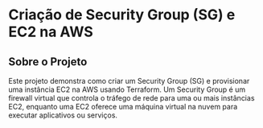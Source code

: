 # Criação de Security Group (SG) e EC2 na AWS

## Sobre o Projeto

Este projeto demonstra como criar um Security Group (SG) e provisionar uma instância EC2 na AWS usando Terraform. Um Security Group é um firewall virtual que controla o tráfego de rede para uma ou mais instâncias EC2, enquanto uma EC2 oferece uma máquina virtual na nuvem para executar aplicativos ou serviços.